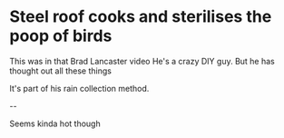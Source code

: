 # Steel roof cooks and sterilises the poop of birds 

This was in that Brad Lancaster video
He's a crazy DIY guy.
But he has thought out all these things

It's part of his rain collection method.

--

Seems kinda hot though